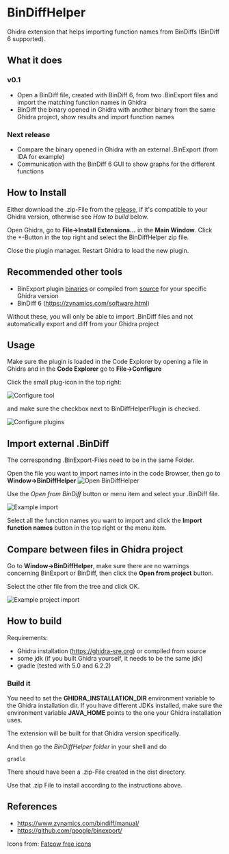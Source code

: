 # BinDiffHelper

Ghidra extension that helps importing function names from BinDiffs (BinDiff 6 supported).

## What it does

### v0.1
* Open a BinDiff file, created with BinDiff 6, from two .BinExport files and import the matching function names in Ghidra
* BinDiff the binary opened in Ghidra with another binary from the same Ghidra project, show results and import function names

### Next release
* Compare the binary opened in Ghidra with an external .BinExport (from IDA for example)
* Communication with the BinDiff 6 GUI to show graphs for the different functions


## How to Install
Either download the .zip-File from the [release](https://github.com/ubfx/BinDiffHelper/releases), if it's compatible to your Ghidra version, otherwise see *How to build* below.

Open Ghidra, go to **File->Install Extensions...** in the **Main Window**. Click the +-Button in the top right and select the BinDiffHelper zip file.

Close the plugin manager. Restart Ghidra to load the new plugin.

## Recommended other tools
* BinExport plugin [binaries](https://github.com/google/binexport/releases) or compiled from [source](https://github.com/google/binexport/tree/master/java/BinExport) for your specific Ghidra version
* BinDiff 6 (https://zynamics.com/software.html)

Without these, you will only be able to import .BinDiff files and not automatically export and diff from your Ghidra project

## Usage
Make sure the plugin is loaded in the Code Explorer by opening a file in Ghidra and in the **Code Explorer** go to **File->Configure**

Click the small plug-icon in the top right:

![Configure tool](https://i.imgur.com/xVqdY9U.png)

and make sure the checkbox next to BinDiffHelperPlugin is checked.

![Configure plugins](https://i.imgur.com/n6yhIpz.png)

## Import external .BinDiff

The corresponding .BinExport-Files need to be in the same Folder.

Open the file you want to import names into in the code Browser, then go to **Window->BinDiffHelper**
![Open BinDiffHelper](https://i.imgur.com/nl5Jino.png)

Use the *Open from BinDiff* button or menu item and select your .BinDiff file.

![Example import](https://i.imgur.com/b9HXm3s.png)

Select all the function names you want to import and click the **Import function names** button in the top right or the menu item.

## Compare between files in Ghidra project
Go to **Window->BinDiffHelper**, make sure there are no warnings concerning BinExport or BinDiff, then click the **Open from project** button.

Select the other file from the tree and click OK.

![Example project import](https://i.imgur.com/ebJ6CA4.png)

## How to build
Requirements:

* Ghidra installation (https://ghidra-sre.org) or compiled from source
* some jdk (if you built Ghidra yourself, it needs to be the same jdk)
* gradle (tested with 5.0 and 6.2.2)

### Build it
You need to set the **GHIDRA_INSTALLATION_DIR** environment variable to the Ghidra installation dir.
If you have different JDKs installed, make sure the environment variable **JAVA_HOME** points to the one your Ghidra installation uses.

The extension will be built for that Ghidra version specifically.

And then go the *BinDiffHelper folder* in your shell and do

```
gradle
```

There should have been a .zip-File created in the dist directory.

Use that .zip File to install according to the instructions above.


## References
* https://www.zynamics.com/bindiff/manual/
* https://github.com/google/binexport/

Icons from: [Fatcow free icons](https://www.fatcow.com/free-icons)

